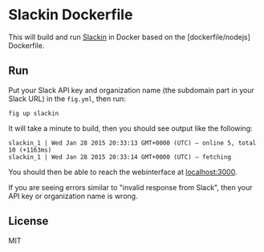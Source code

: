 # Slackin Dockerfile

This will build and run [Slackin](https://github.com/rauchg/slackin) in Docker based on the [dockerfile/nodejs] Dockerfile.

## Run

Put your Slack API key and organization name (the subdomain part in your Slack URL) in the `fig.yml`, then run:

`fig up slackin`

It will take a minute to build, then you should see output like the following:

```
slackin_1 | Wed Jan 28 2015 20:33:13 GMT+0000 (UTC) – online 5, total 10 (+1163ms)
slackin_1 | Wed Jan 28 2015 20:33:14 GMT+0000 (UTC) – fetching
```

You should then be able to reach the webinterface at [localhost:3000](http://localhost:3000).

If you are seeing errors similar to "invalid response from Slack", then your API key or organization name is wrong.

## License

MIT